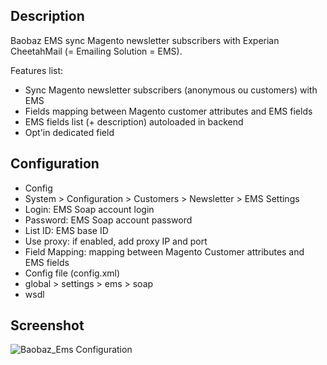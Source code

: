 Description
-----------

Baobaz EMS sync Magento newsletter subscribers with Experian CheetahMail (= Emailing Solution = EMS).

Features list:

* Sync Magento newsletter subscribers (anonymous ou customers) with EMS
* Fields mapping between Magento customer attributes and EMS fields
* EMS fields list (+ description) autoloaded in backend
* Opt'in dedicated field


Configuration
-------------

* Config
 * System > Configuration > Customers > Newsletter > EMS Settings
  * Login: EMS Soap account login
  * Password: EMS Soap account password
  * List ID: EMS base ID
  * Use proxy: if enabled, add proxy IP and port
  * Field Mapping: mapping between Magento Customer attributes and EMS fields
* Config file (config.xml)
 * global > settings > ems > soap
  * wsdl


Screenshot
----------

![Baobaz_Ems Configuration](https://github.com/Baobaz/Magento_Baobaz_Ems/raw/master/docs/screenshots/Baobaz_Ems-Configuration_4.png "Baobaz_Ems Configuration")

